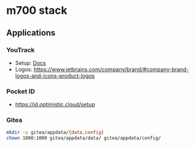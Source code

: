 # m700 stack

## Applications

### YouTrack

- Setup: [Docs](https://www.jetbrains.com/help/youtrack/server/youtrack-docker.html)
- Logos: https://www.jetbrains.com/company/brand/#company-brand-logos-and-icons-product-logos


### Pocket ID

- https://id.optimistic.cloud/setup


### Gitea

```bash
mkdir -p gitea/appdata/{data,config}
chown 1000:1000 gitea/appdata/data/ gitea/appdata/config/
```
